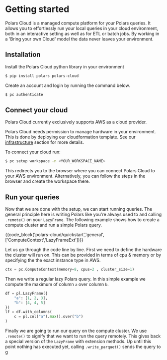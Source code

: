 # Getting started

Polars Cloud is a managed compute platform for your Polars queries. It allows you to effortlessly
run your local queries in your cloud environment, both in an interactive setting as well as for ETL
or batch jobs. By working in a 'Bring your own Cloud' model the data never leaves your environment.

## Installation

Install the Polars Cloud python library in your environment

```bash
$ pip install polars polars-cloud
```

Create an account and login by running the command below.

```bash
$ pc authenticate 
```

## Connect your cloud

Polars Cloud currently exclusively supports AWS as a cloud provider.

Polars Cloud needs permission to manage hardware in your environment. This is done by deploying our
cloudformation template. See our [infrastructure](providers/aws/infra.md) section for more details.

To connect your cloud run:

```bash
$ pc setup workspace -n <YOUR_WORKSPACE_NAME>
```

This redirects you to the browser where you can connect Polars Cloud to your AWS environment.
Alternatively, you can follow the steps in the browser and create the workspace there.

## Run your queries

Now that we are done with the setup, we can start running queries. The general principle here is
writing Polars like you're always used to and calling `.remote()` on your `LazyFrame`. The following
example shows how to create a compute cluster and run a simple Polars query.

{{code_block('polars-cloud/quickstart','general',['ComputeContext','LazyFrameExt'])}}

Let us go through the code line by line. First we need to define the hardware the cluster will run
on. This can be provided in terms of cpu & memory or by specifying the the exact instance type in
AWS.

```python
ctx = pc.ComputeContext(memory=8, cpus=2 , cluster_size=1)
```

Then we write a regular lazy Polars query. In this simple example we compute the maximum of column
`a` over column `b`.

```python
df = pl.LazyFrame({
    "a": [1, 2, 3],
    "b": [4, 4, 5]
})
lf = df.with_columns(
    c = pl.col("a").max().over("b")
)
```

Finally we are going to run our query on the compute cluster. We use `.remote()` to signify that we
want to run the query remotely. This gives back a special version of the `LazyFrame` with extension
methods. Up until this point nothing has executed yet, calling `.write_parquet()` sends the query to
g
